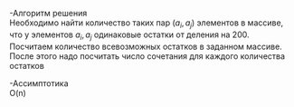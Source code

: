 -Алгоритм решения
\
Необходимо найти количество таких пар $(a_i,a_j)$ элементов в массиве, что у элементов $a_i,a_j$ одинаковые остатки от деления на 200. Посчитаем количество всевозможных остатков в заданном массиве.
\
После этого надо посчитать число сочетания для каждого количества остатков

-Ассимптотика
\
O(n)
